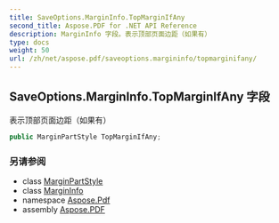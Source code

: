 ```yaml
---
title: SaveOptions.MarginInfo.TopMarginIfAny
second_title: Aspose.PDF for .NET API Reference
description: MarginInfo 字段。表示顶部页面边距（如果有）
type: docs
weight: 50
url: /zh/net/aspose.pdf/saveoptions.margininfo/topmarginifany/
---
```

## SaveOptions.MarginInfo.TopMarginIfAny 字段

表示顶部页面边距（如果有）

```csharp
public MarginPartStyle TopMarginIfAny;
```

### 另请参阅

* class [MarginPartStyle](../../saveoptions.marginpartstyle/)
* class [MarginInfo](../)
* namespace [Aspose.Pdf](../../../aspose.pdf/)
* assembly [Aspose.PDF](../../../)